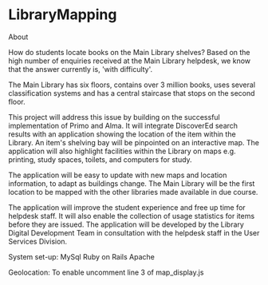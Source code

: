 # LibraryMapping
About

How do students locate books on the Main Library shelves? Based on the high number of enquiries received at the Main Library helpdesk, we know that the answer currently is, 'with difficulty'.

The Main Library has six floors, contains over 3 million books, uses several classification systems and has a central staircase that stops on the second floor.

This project will address this issue by building on the successful implementation of Primo and Alma. It will integrate DiscoverEd search results with an application showing the location of the item within the Library. An item's shelving bay will be pinpointed on an interactive map. The application will also highlight facilities within the Library on maps e.g. printing, study spaces, toilets, and computers for study.

The application will be easy to update with new maps and location information, to adapt as buildings change. The Main Library will be the first location to be mapped with the other libraries made available in due course.

The application will improve the student experience and free up time for helpdesk staff. It will also enable the collection of usage statistics for items before they are issued. The application will be developed by the Library Digital Development Team in consultation with the helpdesk staff in the User Services Division.

System set-up:
MySql
Ruby on Rails
Apache

Geolocation:
To enable uncomment line 3 of map_display.js
